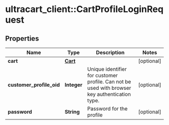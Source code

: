 # ultracart_client::CartProfileLoginRequest

## Properties
Name | Type | Description | Notes
------------ | ------------- | ------------- | -------------
**cart** | [**Cart**](Cart.md) |  | [optional] 
**customer_profile_oid** | **Integer** | Unique identifier for customer profile.  Can not be used with browser key authentication type. | [optional] 
**password** | **String** | Password for the profile | [optional] 


